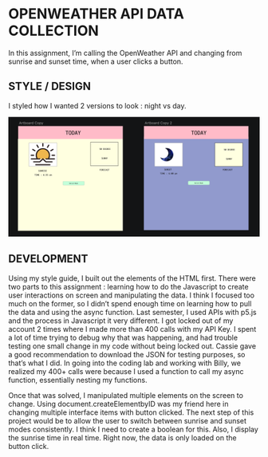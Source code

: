 # OPENWEATHER API DATA COLLECTION

In this assignment, I’m calling the OpenWeather API and changing from sunrise and sunset time, when a user clicks a button.

## STYLE / DESIGN

I styled how I wanted 2 versions to look : night vs day. 

![Sketch](https://github.com/abbylee321/OpenWeatherAPI/blob/master/Design%20Inspiration%20-%20API.png)




## DEVELOPMENT
Using my style guide, I built out the elements of the HTML first. There were two parts to this assignment : learning how to do the Javascript to create user interactions on screen and manipulating the data. I think I focused too much on the former, so I didn’t spend enough time on learning how to pull the data and using the async function. Last semester, I used APIs with p5.js and the process in Javascript it very different. I got locked out of my account 2 times where I made more than 400 calls with my API Key. I spent a lot of time trying to debug why that was happening, and had trouble testing one small change in my code without being locked out. Cassie gave a good recommendation to download the JSON for testing purposes, so that’s what I did. In going into the coding lab and working with Billy, we realized my 400+ calls were because I used a function to call my async function, essentially nesting my functions.

Once that was solved, I manipulated multiple elements on the screen to change. Using document.createElementbyID was my friend here in changing multiple interface items with button clicked. The next step of this project would be to allow the user to switch between sunrise and sunset modes consistently. I think I need to create a boolean for this. Also, I display the sunrise time in real time. Right now, the data is  only loaded on the button click. 


